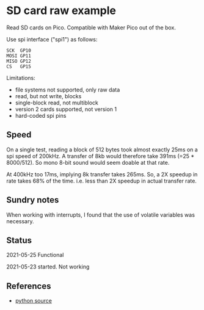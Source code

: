 # SD card raw example

Read SD cards on Pico. Compatible with Maker Pico out of the box.

Use spi interface ("spi1") as follows:
```
SCK  GP10
MOSI GP11
MISO GP12
CS   GP15
```

Limitations:
* file systems not supported, only raw data
* read, but not write, blocks
* single-block read, not multiblock
* version 2 cards supported, not version 1
* hard-coded spi pins


## Speed

On a single test, reading a block of 512 bytes took almost exactly 25ms
on a spi speed of 200kHz. A transfer of 8kb would therefore take
391ms (=25 * 8000/512). 
So mono 8-bit sound would seem doable at that rate.


At 400kHz too 17ms, implying 8k transfer takes 265ms. So, a 2X speedup in rate
takes 68% of the time. i.e. less than 2X speedup in actual transfer rate.


## Sundry notes

When working with interrupts, I found that the use of volatile variables was necessary.


## Status

2021-05-25 Functional

2021-05-23 started. Not working


## References

* [python source](https://github.com/adafruit/Adafruit_CircuitPython_SD/blob/master/adafruit_sdcard.py)
